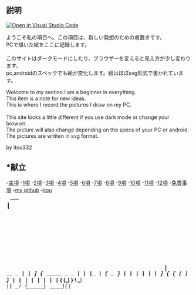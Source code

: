 ## 説明

<!--<?xml version="1.0" encoding="UTF-8" standalone="no"?>-->

[![Open in Visual Studio Code](https://img.shields.io/static/v1?logo=visualstudiocode&label=&message=Open%20in%20Visual%20Studio%20Code&labelColor=2c2c32&color=007acc&logoColor=007acc)](https://open.vscode.dev/itou332/pine)

ようこそ私の項目へ。この項目は、新しい発想のための書置きです。<br>
PCで描いた絵をここに記録します。<br><br>
このサイトはダークモードにしたり、ブラウザーを変えると見え方が少し変わります。<br>
pc,androidのスペックでも絵が変化します。絵はほぼsvg形式で書かれています。

Welcome to my section.I am a beginner in everything.<br>
This item is a note for new ideas.<br>
This is where I record the pictures I draw on my PC.<br><br>
This site looks a little different if you use dark mode or change your browser.<br>
The picture will also change depending on the specs of your PC or android.<br> The pictures are written in svg format.

by itou332

## *献立
-<a href="https://itou332.github.io/top_page/">主項</a>
-<a href="https://itou332.github.io/">1項</a>
-<a href="https://itou332.github.io/itou332a.github.io/">2項</a>
-<a href="https://itou332.github.io/diary">3項</a>
-<a href="https://itou332.github.io/today/">4項</a>
-<a href="https://itou332.github.io/challenge/">5項</a>
-<a href="https://itou332.github.io/nontitle/">6項</a>
-<a href="https://itou332.github.io/elaboration/">7項</a>
-<a href="https://itou332.github.io/analog/">8項</a>
-<a href="https://itou332.github.io/culture/">9項</a>
-<a href="https://itou332.github.io/walk/">10項</a>
-<a href="https://itou332.github.io/pine/">11項</a>
-<a href="https://itou332.github.io/banboo/">12項</a>
-<a href="https://itou332.github.io/Privacy-policy/">免責事項</a>
-<a href="https://github.com/itou332">my github</a>
-<a href="http://itou33good.starfree.jp/">itou</a>


<svg
   width="114.50954mm"
   height="51.214207mm"
   viewBox="0 0 114.50954 51.214207"
   version="1.1"
   id="svg5"
   inkscape:version="1.1.2 (b8e25be833, 2022-02-05)"
   sodipodi:docname="ascll_itou4.svg"
   xmlns:inkscape="http://www.inkscape.org/namespaces/inkscape"
   xmlns:sodipodi="http://sodipodi.sourceforge.net/DTD/sodipodi-0.dtd"
   xmlns="http://www.w3.org/2000/svg"
   xmlns:svg="http://www.w3.org/2000/svg">
  <sodipodi:namedview
     id="namedview7"
     pagecolor="#ffffff"
     bordercolor="#666666"
     borderopacity="1.0"
     inkscape:pageshadow="2"
     inkscape:pageopacity="0.0"
     inkscape:pagecheckerboard="0"
     inkscape:document-units="mm"
     showgrid="false"
     inkscape:zoom="2.7438272"
     inkscape:cx="233.79753"
     inkscape:cy="114.4387"
     inkscape:window-width="1920"
     inkscape:window-height="974"
     inkscape:window-x="-11"
     inkscape:window-y="-11"
     inkscape:window-maximized="1"
     inkscape:current-layer="layer1" />
  <defs
     id="defs2">
    <rect
       x="48.107986"
       y="241.99776"
       width="1125.4354"
       height="518.98315"
       id="rect495" />
    <filter
       inkscape:label="Sharpen More"
       inkscape:menu="Image Effects"
       inkscape:menu-tooltip="Sharpen edges and boundaries within the object, force=0.3"
       style="color-interpolation-filters:sRGB;"
       id="filter33359"
       x="0"
       y="0"
       width="1"
       height="1">
      <feConvolveMatrix
         targetY="1"
         targetX="1"
         in="SourceGraphic"
         divisor="1"
         kernelMatrix="0 -0.3 0 -0.3 2.2 -0.3 0 -0.3 0"
         order="3 3"
         result="result1"
         id="feConvolveMatrix33355" />
      <feBlend
         in2="SourceGraphic"
         mode="normal"
         result="fbSourceGraphic"
         id="feBlend33357" />
      <feColorMatrix
         result="fbSourceGraphicAlpha"
         in="fbSourceGraphic"
         values="0 0 0 -1 0 0 0 0 -1 0 0 0 0 -1 0 0 0 0 1 0"
         id="feColorMatrix33379" />
      <feConvolveMatrix
         id="feConvolveMatrix33381"
         targetY="1"
         targetX="1"
         in="fbSourceGraphic"
         divisor="1"
         kernelMatrix="0 -0.3 0 -0.3 2.2 -0.3 0 -0.3 0"
         order="3 3"
         result="result1" />
      <feBlend
         in2="fbSourceGraphic"
         id="feBlend33383"
         mode="normal"
         result="result2" />
    </filter>
  </defs>
  <g
     inkscape:label="Layer 1"
     inkscape:groupmode="layer"
     id="layer1"
     transform="translate(-44.742708,-81.159749)">
    <text
       xml:space="preserve"
       transform="matrix(0.12379672,0,0,0.12379672,38.787167,46.795123)"
       id="text493"
       style="font-style:normal;font-variant:normal;font-weight:normal;font-stretch:normal;font-size:40px;line-height:1.25;font-family:'Javanese Text';-inkscape-font-specification:'Javanese Text';white-space:pre;shape-inside:url(#rect495);fill:#000000;fill-opacity:1;stroke:none;filter:url(#filter33359)"><tspan
         x="48.107422"
         y="277.58915"
         id="tspan33418"><tspan
           style="font-family:'Courier New';-inkscape-font-specification:'Courier New'"
           id="tspan33416"> __
</tspan></tspan><tspan
         x="48.107422"
         y="329.30116"
         id="tspan33422"><tspan
           style="font-family:'Courier New';-inkscape-font-specification:'Courier New'"
           id="tspan33420">|__|    
</tspan></tspan><tspan
         x="48.107422"
         y="381.01316"
         id="tspan33426"><tspan
           style="font-family:'Courier New';-inkscape-font-specification:'Courier New'"
           id="tspan33424"> __      _
</tspan></tspan><tspan
         x="48.107422"
         y="432.72517"
         id="tspan33430"><tspan
           style="font-family:'Courier New';-inkscape-font-specification:'Courier New'"
           id="tspan33428">|  |   _] {_      _____      _     _
</tspan></tspan><tspan
         x="48.107422"
         y="484.43717"
         id="tspan33434"><tspan
           style="font-family:'Courier New';-inkscape-font-specification:'Courier New'"
           id="tspan33432">|  |  |_   _|    {  _  }    | |   | |
</tspan></tspan><tspan
         x="48.107422"
         y="536.14918"
         id="tspan33438"><tspan
           style="font-family:'Courier New';-inkscape-font-specification:'Courier New'"
           id="tspan33436">|  |    ] {     {  ( )  }   | |   | |
</tspan></tspan><tspan
         x="48.107422"
         y="587.86118"
         id="tspan33442"><tspan
           style="font-family:'Courier New';-inkscape-font-specification:'Courier New'"
           id="tspan33440">|  |    | |_    {  (_)  }   \ \___)  \
</tspan></tspan><tspan
         x="48.107422"
         y="639.57316"
         id="tspan33446"><tspan
           style="font-family:'Courier New';-inkscape-font-specification:'Courier New'"
           id="tspan33444">|__|    \___/    {_____}     \_____)(_|
</tspan></tspan><tspan
         x="48.107422"
         y="691.28513"
         id="tspan33450"><tspan
           style="font-family:'Courier New';-inkscape-font-specification:'Courier New'"
           id="tspan33448"> </tspan></tspan></text>
  </g>
</svg>
